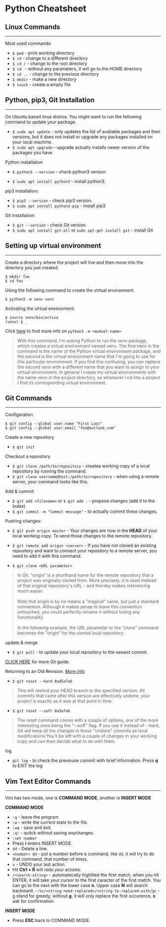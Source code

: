 # Python Cheatsheet

## Linux Commands
---

Most used commands:

- `$ pwd` - print working directory
- `$ cd` - change to a different directory
- `$ cd /` - change to the root directory
- `$ cd ` - without any parameters, it will go to the HOME directory
- `$ cd ..` - change to the previous directory
- `$ mkdir` - make a new directory
- `$ touch` - create a empty file


## Python, pip3, Git Installation
---

On Ubuntu based linux distros. You might want to run the following command to update your package.


- `$ sudo apt update` - only updates the list of available packages and their versions, but it does not install or upgrade any packages installed on your local machine.
- `$ sudo apt upgrade` - upgrade actually installs newer version of the packages you have.

Python installation

- `$ python3 --version` - check python3 version

- `$ sudo apt install python3` - install python3.

pip3 installation:

- `$ pip3 --version` - check pip3 version.
- `$ sudo apt install python3-pip` - install pip3

Git installation:

- `$ git --version` - check Git version.
- `$ sudo apt install git-all` or `sudo apt-get install git` - install Git

## Setting up virtual environment
---

Create a directory where the project will live and then move into the directory you just created.

```
$ mkdir foo
$ cd foo
```

Using the following command to create the virtual environment.

`$ python3 -m venv venv`  

Activating the virtual environment.

```
$ source venv/bin/active
(venv) $ _

```

Click [here](https://docs.python.org/3/using/cmdline.html#cmdoption-m) to find more info on `python3 -m <moduel-name>`

> With this command, I'm asking Python to run the venv package, which creates a virtual environment named venv. The first venv in the command is the name of the Python virtual environment package, and the second is the virtual environment name that I'm going to use for this particular environment. If you find this confusing, you can replace the second venv with a different name that you want to assign to your virtual environment. In general I create my virtual environments with the name venv in the project directory, so whenever I cd into a project I find its corresponding virtual environment.

## Git Commands
---

Configaration
```
$ git config --global user.name "First Last"
$ git config --global user.email "foo@outlook.com"
```

Create a new repository
- `$ git init`

Checkout a repository
- `$ git clone /path/to/repository` - createa working copy of a local repository by running the command.
- `$ git clone username@host:/path/to/repository` - when using a remote server, your command looks like this.

Add & commit
- `$ git add <filename>` or `$ git add .` - propsoe changes (add it to the Index)
- `$ git commit -m "Commit message"` - to actually commit these changes.


Pushing changes:
-  `$ git push origin master` - Your changes are now in the **HEAD** of your local working copy. To send those changes to the remote repository.

- `$ git remote add origin <server>` - If you have not cloned an existing repository and want to connect your repository to a remote server, you need to add it with this command.

- `$ git clone <URL parameter>`
>In Git, "origin" is a shorthand name for the remote repository that a project was originally cloned from. More precisely, it is used instead of that original repository's URL - and thereby makes referencing much easier.<br><br>
>Note that origin is by no means a "magical" name, but just a standard convention. Although it makes sense to leave this convention untouched, you could perfectly rename it without losing any functionality.<br><br>
>In the following example, the URL parameter to the "clone" command becomes the "origin" for the cloned local repository:



update & merge

- `$ git pull` - to update your local repository to the newest commit.


[CLICK HERE](https://rogerdudler.github.io/git-guide/) for more Git guide.


Returning to an Old Revision. [More info](https://www.git-tower.com/learn/git/faq/restore-repo-to-previous-revision)

- `$ git reset --hard 0ad5a7a6`
> This will rewind your HEAD branch to the specified version. All commits that came after this version are effectively undone; your project is exactly as it was at that point in time.

- `$ git reset --soft 0a5a7a6`
>The reset command comes with a couple of options, one of the more interesting ones being the "--soft" flag. If you use it instead of --hard, Git will keep all the changes in those "undone" commits as local modifications:You'll be left with a couple of changes in your working copy and can then decide what to do with them.

log

- `git log` - to check the previouse commit with brief information. Press **q** to EXIT the log

## Vim Text Editor Commands
---

Vim has two mode, one is **COMMAND MODE**, another is **INSERT MODE**

**COMMAND MODE**
- `:q` - leave the program
- `:w` - write the current state to the file.
- `:wq` - save and exit.
- `:q!`  - quitck without saving anychanges.
- `:set number`
- Press **i** enters INSERT MODE.
- `dd` - Delete a line.
- `<number> dd` - put a number before a command, like `dd`, it will try to do that command, that number of times.
- `u` - UNDO your last action.
- Hit **Ctrl + R** will redo your actions.
- `/<search-string>` - automatecally highlited the first match, when you hit ENTER, it will take your cursor to the first caracter of the first match. You can go to the next with the lower case **n**. Upper case **N** will search backward.
-`:%s/<string-need-replaced>/<string-to-replaced-with/gc` - g stand for greedy, without **g**, it will only replace the first occurence. **c** ask for confirmation.  

**INSERT MODE**
- Press **ESC** back to COMMAND MODE.
